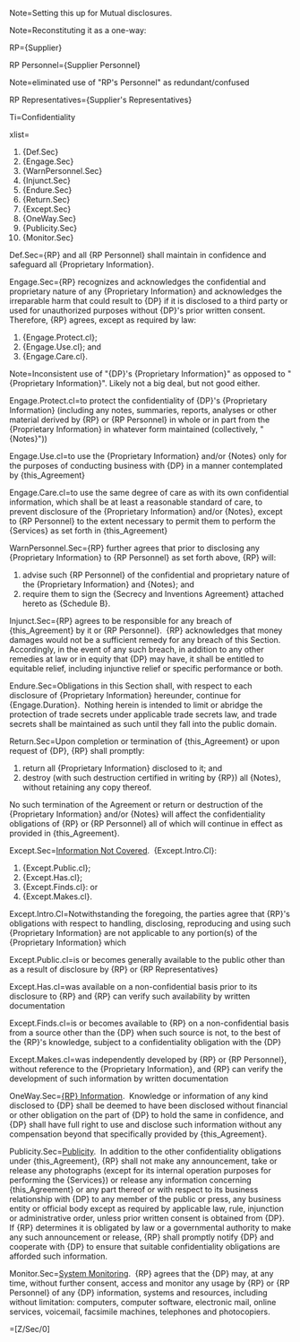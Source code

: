 Note=Setting this up for Mutual disclosures.

Note=Reconstituting it as a one-way:

RP={Supplier}

RP Personnel={Supplier Personnel}

Note=eliminated use of "RP's Personnel" as redundant/confused

RP Representatives={Supplier's Representatives}

Ti=Confidentiality

xlist=<ol><li>{Def.Sec}</li><li>{Engage.Sec}</li><li>{WarnPersonnel.Sec}</li><li>{Injunct.Sec}</li><li>{Endure.Sec}</li><li>{Return.Sec}</li><li>{Except.Sec}</li><li>{OneWay.Sec}</li><li>{Publicity.Sec}</li><li>{Monitor.Sec}</li></ol>

Def.Sec={RP} and all {RP Personnel} shall maintain in confidence and safeguard all {Proprietary Information}.

Engage.Sec={RP} recognizes and acknowledges the confidential and proprietary nature of any {Proprietary Information} and acknowledges the irreparable harm that could result to {DP} if it is disclosed to a third party or used for unauthorized purposes without {DP}'s prior written consent.&nbsp; Therefore, {RP} agrees, except as required by law: <ol><li>{Engage.Protect.cl};</li><li>{Engage.Use.cl}; and</li><li>{Engage.Care.cl}.</li></ol>

Note=Inconsistent use of "{DP}'s {Proprietary Information}" as opposed to "{Proprietary Information}".  Likely not a big deal, but not good either.

Engage.Protect.cl=to protect the confidentiality of {DP}'s {Proprietary Information} (including any notes, summaries, reports, analyses or other material derived by {RP} or {RP Personnel} in whole or in part from the {Proprietary Information} in whatever form maintained (collectively, "{Notes}"))

Engage.Use.cl=to use the {Proprietary Information} and/or {Notes} only for the purposes of conducting business with {DP} in a manner contemplated by {this_Agreement}

Engage.Care.cl=to use the same degree of care as with its own confidential information, which shall be at least a reasonable standard of care, to prevent disclosure of the {Proprietary Information} and/or {Notes}, except to {RP Personnel} to the extent necessary to permit them to perform the {Services} as set forth in {this_Agreement}

WarnPersonnel.Sec={RP} further agrees that prior to disclosing any {Proprietary Information} to {RP Personnel} as set forth above, {RP} will: <ol><li>advise such {RP Personnel} of the confidential and proprietary nature of the {Proprietary Information} and {Notes}; and</li><li>require them to sign the {Secrecy and Inventions Agreement} attached hereto as {Schedule B}.</li></ol>

Injunct.Sec={RP} agrees to be responsible for any breach of {this_Agreement} by it or {RP Personnel}.&nbsp; {RP} acknowledges that money damages would not be a sufficient remedy for any breach of this Section.&nbsp; Accordingly, in the event of any such breach, in addition to any other remedies at law or in equity that {DP} may have, it shall be entitled to equitable relief, including injunctive relief or specific performance or both.

Endure.Sec=Obligations in this Section shall, with respect to each disclosure of {Proprietary Information} hereunder, continue for {Engage.Duration}.&nbsp; Nothing herein is intended to limit or abridge the protection of trade secrets under applicable trade secrets law, and trade secrets shall be maintained as such until they fall into the public domain.

Return.Sec=Upon completion or termination of {this_Agreement} or upon request of {DP}, {RP} shall promptly: <ol><li>return all {Proprietary Information} disclosed to it; and</li><li>destroy (with such destruction certified in writing by {RP}) all {Notes}, without retaining any copy thereof.</li></ol> No such termination of the Agreement or return or destruction of the {Proprietary Information} and/or {Notes} will affect the confidentiality obligations of {RP} or {RP Personnel} all of which will continue in effect as provided in {this_Agreement}.

Except.Sec=<u>Information Not Covered</u>.&nbsp; {Except.Intro.Cl}: <ol><li>{Except.Public.cl};</li><li>{Except.Has.cl};</li><li>{Except.Finds.cl}: or</li><li>{Except.Makes.cl}.</li></ol>

Except.Intro.Cl=Notwithstanding the foregoing, the parties agree that {RP}'s obligations with respect to handling, disclosing, reproducing and using such {Proprietary Information} are not applicable to any portion(s) of the {Proprietary Information} which

Except.Public.cl=is or becomes generally available to the public other than as a result of disclosure by {RP} or {RP Representatives}

Except.Has.cl=was available on a non-confidential basis prior to its disclosure to {RP} and {RP} can verify such availability by written documentation

Except.Finds.cl=is or becomes available to {RP} on a non-confidential basis from a source other than the {DP} when such source is not, to the best of the {RP}'s knowledge, subject to a confidentiality obligation with the {DP}

Except.Makes.cl=was independently developed by {RP} or {RP Personnel}, without reference to the {Proprietary Information}, and {RP} can verify the development of such information by written documentation

OneWay.Sec=<u>{RP} Information</u>.&nbsp; Knowledge or information of any kind disclosed to {DP} shall be deemed to have been disclosed without financial or other obligation on the part of {DP} to hold the same in confidence, and {DP} shall have full right to use and disclose such information without any compensation beyond that specifically provided by {this_Agreement}.

Publicity.Sec=<u>Publicity</u>.&nbsp; In addition to the other confidentiality obligations under {this_Agreement}, {RP} shall not make any announcement, take or release any photographs (except for its internal operation purposes for performing the {Services}) or release any information concerning {this_Agreement} or any part thereof or with respect to its business relationship with {DP} to any member of the public or press, any business entity or official body except as required by applicable law, rule, injunction or administrative order, unless prior written consent is obtained from {DP}.&nbsp; If {RP} determines it is obligated by law or a governmental authority to make any such announcement or release, {RP} shall promptly notify {DP} and cooperate with {DP} to ensure that suitable confidentiality obligations are afforded such information.

Monitor.Sec=<u>System Monitoring</u>.&nbsp; {RP} agrees that the {DP} may, at any time, without further consent, access and monitor any usage by {RP} or {RP Personnel} of any {DP} information, systems and resources, including without limitation: computers, computer software, electronic mail, online services, voicemail, facsimile machines, telephones and photocopiers.

=[Z/Sec/0]
